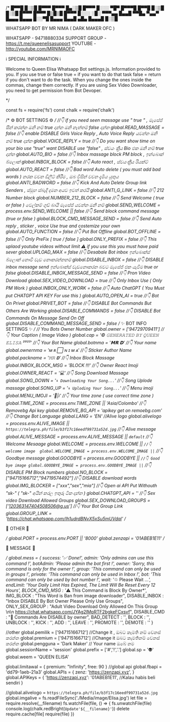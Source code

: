 /*
 █▀▀█ █░▒█ █▀▀▀ █▀▀▀ █▄░▒█       █▀▀▀ █░░░ ▀█▀ █▀▀▀█ █▀▀█
 █░▒█ █░▒█ █▀▀▀ █▀▀▀ █▒█▒█       █▀▀▀ █░░░ ░█░ ▀▀▀▄▄ █▄▄█
 ▀▀█▄ ▀▄▄▀ █▄▄▄ █▄▄▄ █░░▀█       █▄▄▄ █▄▄█ ▄█▄ █▄▄▄█ █░▒█

WHATSAPP BOT BY MR NIMA ( DARK MAKER OFC )

WHATSAPP - 94718880334
SUPPORT GROUP - https://t.me/queenelisasupport
YOUTUBE - http://youtube.com/MRNIMAOFC


ℹ️ SPECIAL INFORMATION ℹ️

Welcome to Queen Elisa Whatsapp Bot settings.js.
Information provided to you.
If you use true or false
true = if you want to do that task
false = return if you don't want to do the task.
When you change the ones inside the commas, change them correctly.
If you are using Sex Video Downloader, you need to get permission from Bot Devoper. 

*/

const fs = require('fs')
const chalk = require('chalk')

/*
⚙️ BOT SETTINGS  ⚙️
*/
//👇 if you need seen massage use " true " , මැසේජ් සීන් කරන්න ඔනි නම් true දාන්න ඔනි නැත්තම් false දාන්න
global.READ_MASSAGE = false
//👇 enable DISABLE Girls Voice Reply , Auto Voice Reply යවන්න ඔනි නම් true දාන්න 
global.VOICE_REPLY = true
//👇 Do you want show time on your bio use "true" want DISABLE use "false" , ස්වයං ක්‍රීය Bio එක ඔනි නම් true දාන්න
global.AUTO_BIO = false
//👇 Inbox massage block PM block , ඉන්බොක් බ්ලොක් 
global.INBOX_BLOCK = false
//👇 Auto react  , ස්වයංක්‍රීය රියක්ට්
global.AUTO_REACT = false
//👇 Bad word Auto delete ( you must add bad words ) නරක වචන ඩිලීට් කිරීම , ඔබ විසින් වචන දැමිය යුතුය 
global.ANTI_BADWORD = false
//👇 Kick And Auto Delete Group link Senders , ස්මූහ ස්බැදි දමන අයව ඉවත් කරයි
global.ANTI_G_LINK = false
//👇 212 Number block
global.NUMBER_212_BLOCK = false
//👇 Send Welcome ( true or false ) වෙල්කම් ගූඩ් බායි මැසේජ් යවන්න ඔනි නම් 
global.SEND_WELCOME = process.env.SEND_WELCOME || false
//👇 Send block command message (true or false )
global.BLOCK_CMD_MESSAGE_SEND = false
//👇 Send Auto reply , sticker , voice Use true and costemize your own 
global.AUTO_FUNCTION = false
//👇 Put Bot Offline
global.BOT_OFFLINE = false
//👇 Only PreFix [ true / false ]
global.ONLY_PREFIX = false
//👇 This uplaod youtube videos without limit ⚠️ if you use this you must have paid sever
global.UPLOAD_MAX = false
//👇 Desabale Bot inbox ඉන්බොක්ස් බ්ලොක් නොවී වැඩ නොකරන්නනම් 
global.DISABLE_INBOX = false 
//👇 DISABLE inbox message send ඉන්බොක්ස් වැඩනොකරන බවට මැසේජ් එක යැවිම true or false 
global.DISABLE_INBOX_MESSAGE_SEND = false
//👇 Pron Video Download 
global.SEX_VIDEO_DOWNLOAD = true
//👇 Only Inbox Use ( Only PM Work )
global.INBOX_ONLY_WORK = false
//👇 Auto ChatGPT ( You Must put CHATGPT API KEY For use this )
global.AUTO_OPEN_AI = true
//👇 Bot On Privet
global.PRIVET_BOT = false
//👇 DISABLE Bot Commands But Others Are Working 
global.DISABLE_COMMANDS = false
//👇 DISABLE Bot Commands On Message Send On Off
global.DISABLE_COMMAND_MESSAGE_SEND = false
/*
       ✨ BOT INFO SETTINGS ✨
*/
// You Bots Owner Number 
global.owner = ['94729709411'] 
//👇 Your Caption ( Image Video )
global.cap = '© 𝙶𝙴𝙽𝙴𝚁𝙰𝚃𝙴𝙳 𝙱𝚈 𝚀𝚄𝙴𝙴𝙽 𝙴𝙻𝙸𝚂𝙰 ²⁰²³'
//👇 Your Bot Name
global.botnma =  '𝗠𝗥 𝗗' 
//👇 Your name
global.ownernma =  'ᴍ ʀ ⃞ ɴ ɪ ᴍ ᴀ' 
//👇 Sticker Author Name
global.packname =  '𝙼𝚁 𝗗' 
//👇 Inbox Block Massage 
global.INBOX_BLOCK_MSG = 'BLOCK !!!'
//👇 Owner React Imoji
global.OWNER_REACT =  '💻'
//👇 Song Download Massage 
global.SONG_DOWN = '```⬇️ Downloading Your Song...```' 
//👇 Song Uplode massage 
global.SONG_UP = '```⬆️ Uploding Your Song...```'
//👇 Menu imoji 
global.MENU_IMOJI = '🙂|ℹ️'
//👇 Your time zone ( use correct time zone )
global.TIME_ZONE = process.env.TIME_ZONE || 'Asia/Colombo'
//👇 Removebg Api key
global.REMOVE_BG_API = 'apikey get on remoebg.com'
//👇 Change Bot Language 
global.LANG = 'EN'
//Alive logo
global.alivelogo = process.env.ALIVE_IMAGE || `https://telegra.ph/file/b3f17c16eedf99731a52d.jpg`
//👇 Alive message
global.ALIVE_MESSAGE = process.env.ALIVE_MESSAGE || `default`
//👇 Welcome Mesaage
global.WELCOME = process.env.WELCOME || ``
//👇 welcome image 
global.WELCOME_IMAGE = process.env.WELCOME_IMAGE || ``
//👇 Goodbye message 
global.GOODBYE = process.env.GOODBYE || ``
//👇 Good bye image
global.GOODBYE_IMAGE = process.env.GOODBYE_IMAGE || ``
//👇 DISABLE PM Block numbers
global.NO_BLOCK = ["94715166712","94719574492"]
//👇 DISABLE download words
global.IMG_BLOCKER = ["xxx","sex","mia"]
//👇 Open ai API Put Withouth "sk-" ( "sk-" අයින් කරල ඉතුරු ටික දාන්න )
global.CHATGPT_API = ''
//👇 Sex  video Download Allowed Groups
global.SEX_DOWNLOAD_GROUPS = ['120363147404508506@g.us']
//👇 Your Bot Group Link
global.GROUP_LINK = 'https://chat.whatsapp.com/Ih1udrdBNvX5xSu5mUVdql'
/*

   🍃 OTHER 🍃

*/
global.PORT = process.env.PORT ||  '8000'
global.zenzapi = '01ABEB1E11'
/*

💬 MESSAGE 💬

*/
global.mess = {
    success: '✅ Done!',
    admin: '*Only admins can use this command !*',
    botAdmin: '*Please admin the bot first !*',
    owner: '*Sorry, this command is only for the owner !*',
    group: '*This command can only be used in groups !*',
    private: '*This command can only be used in Inbox !*',
    bot: '*This command can only be used by bot number !*',
    wait: '*♲ Please Wait ...*',
    endLimit: 'Your Daily Limit Has Expired, The Limit Will Be Reset Every 12 Hours',
    BLOCK_CMD_MSG : '*⚠️ This Command is Block By Owner*',
    IMG_BLOCK : "This Word is Ban from image downloader",
    DISABLE_INBOX : "Inbox DISABLE By Bot Owner Please Only Use Groups",
    ONLY_SEX_GROUP : "Adult Video Download Only Allowed On This Group \n\n https://chat.whatsapp.com/JYAg2lMpRTF2bgkeFCxsvf",
    DISABLE_CMD : "🚫 Commands Are DISABLE by owner",
    BAD_DETECT : '',
    BLOCK : '',
    UNBLOCK : '',
    KICK : '',
    ADD : '',
    LEAVE : '',
    PROMOTE : '',
    DEMOTE : ''
}




//other
global.pemilik = ['94715166712'] //Change  it , ඔබට කැමති නම් වෙනස් කරන්න
global.premium = ['94715166712'] //Change it ඔබට කැමතිනම් වෙනස් කරන්න 
global.pengguna = 'Dark Maker' // Your name ඔබේ නම 
global.sessionName = 'session'
global.prefix = ['#','!','.'] 
global.sp = '👽'
global.weem = 'QUEEN ELISA'

global.limitawal = {
    premium: "Infinity", 
    free: 90 
}
//global api
global.fbapi = 'dd79-1aeb-21a3'
global.APIs = {
	zenz: 'https://zenzapi.xyz', 
}
global.APIKeys = {
	'https://zenzapi.xyz': '01ABEB1E11', //Kalau habis beli sendiri
}

//global.alivelogo = `https://telegra.ph/file/b3f17c16eedf99731a52d.jpg`
global.imgalive = fs.readFileSync('./Media/image/Elisa.jpg')
let file = require.resolve(__filename)
fs.watchFile(file, () => {
	fs.unwatchFile(file)
	console.log(chalk.redBright(`Update'${__filename}'`))
	delete require.cache[file]
	require(file)
})

